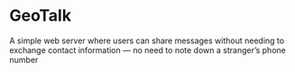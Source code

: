 # GeoTalk
A simple web server where users can share messages without needing to exchange contact information — no need to note down a stranger’s phone number